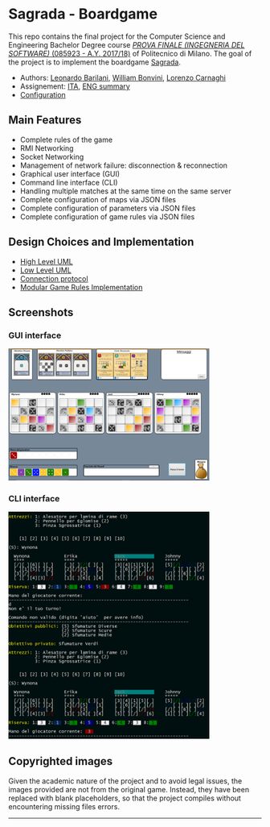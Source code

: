 # Sagrada - Boardgame

This repo contains the final project for the Computer Science and Engineering
Bachelor Degree course [*PROVA FINALE (INGEGNERIA DEL SOFTWARE)*
(085923 - A.Y. 2017/18)][course] of Politecnico di Milano. The goal of the
project is to implement the boardgame [Sagrada][sagrada].

* Authors: [Leonardo Barilani][author-1], [William Bonvini][author-2], [Lorenzo Carnaghi][author-3]
* Assignement: [ITA](doc/Requisiti.pdf), [ENG summary](doc/Requirements.md)
* [Configuration](doc/Configuration.md)

## Main Features

* Complete rules of the game
* RMI Networking
* Socket Networking
* Management of network failure: disconnection & reconnection
* Graphical user interface (GUI)
* Command line interface (CLI)
* Handling multiple matches at the same time on the same server
* Complete configuration of maps via JSON files
* Complete configuration of parameters via JSON files
* Complete configuration of game rules via JSON files

## Design Choices and Implementation

* [High Level UML](doc/HighLevelUML.pdf)
* [Low Level UML](doc/LowLevelUML.pdf)
* [Connection protocol](doc/ConnectionProtocol.md)
* [Modular Game Rules Implementation](doc/ModularGameRulesImplementation.md)

## Screenshots

### GUI interface

<img src="./screenshots/gui.png" width="400" height="auto">

### CLI interface

<img src="./screenshots/cli.png" width="400" height="auto">

## Copyrighted images

Given the academic nature of the project and to avoid legal issues, the images provided are not from the original game. Instead, they have been replaced with blank placeholders, so that the project compiles without encountering missing files errors.

---

[course]: https://www4.ceda.polimi.it/manifesti/manifesti/controller/ManifestoPublic.do?EVN_DETTAGLIO_RIGA_MANIFESTO=evento&aa=2017&k_cf=225&k_corso_la=358&k_indir=II3&codDescr=085923&lang=IT&semestre=2&anno_corso=3&idItemOfferta=133689&idRiga=221825
[sagrada]: https://boardgamegeek.com/boardgame/199561/sagrada
[author-1]: https://github.com/leonardobarilani
[author-2]: https://github.com/WilliamBonvini
[author-3]: https://github.com/Lockyard
